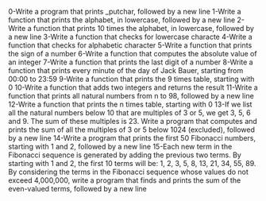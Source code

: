 0-Write a program that prints _putchar, followed by a new line
1-Write a function that prints the alphabet, in lowercase, followed by a new line
2-Write a function that prints 10 times the alphabet, in lowercase, followed by a new line
3-Write a function that checks for lowercase characte
4-Write a function that checks for alphabetic character
5-Write a function that prints the sign of a number
6-Write a function that computes the absolute value of an integer
7-Write a function that prints the last digit of a number
8-Write a function that prints every minute of the day of Jack Bauer, starting from 00:00 to 23:59
9-Write a function that prints the 9 times table, starting with 0
10-Write a function that adds two integers and returns the result
11-Write a function that prints all natural numbers from n to 98, followed by a new line
12-Write a function that prints the n times table, starting with 0
13-If we list all the natural numbers below 10 that are multiples of 3 or 5, we get 3, 5, 6 and 9. The sum of these multiples is 23. Write a program that computes and prints the sum of all the multiples of 3 or 5 below 1024 (excluded), followed by a new line
14-Write a program that prints the first 50 Fibonacci numbers, starting with 1 and 2, followed by a new line
15-Each new term in the Fibonacci sequence is generated by adding the previous two terms. By starting with 1 and 2, the first 10 terms will be: 1, 2, 3, 5, 8, 13, 21, 34, 55, 89. By considering the terms in the Fibonacci sequence whose values do not exceed 4,000,000, write a program that finds and prints the sum of the even-valued terms, followed by a new line
